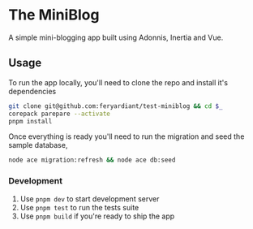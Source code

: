 # The MiniBlog

A simple mini-blogging app built using Adonnis, Inertia and Vue.

## Usage

To run the app locally, you'll need to clone the repo and install it's dependencies

```sh
git clone git@github.com:feryardiant/test-miniblog && cd $_
corepack parepare --activate
pnpm install
```

Once everything is ready you'll need to run the migration and seed the sample database,

```sh
node ace migration:refresh && node ace db:seed
```

### Development

1. Use `pnpm dev` to start development server
2. Use `pnpm test` to run the tests suite
3. Use `pnpm build` if you're ready to ship the app
